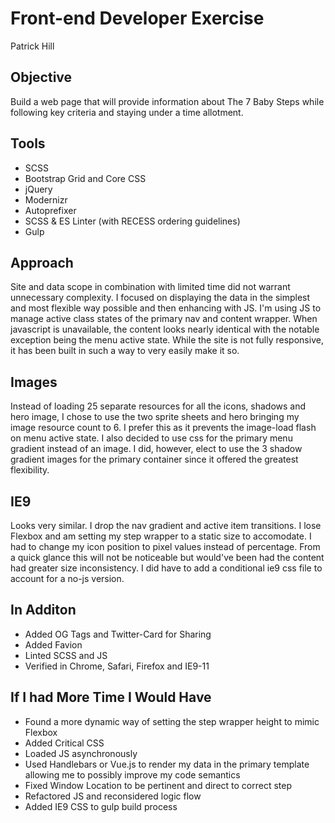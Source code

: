 Front-end Developer Exercise
============================
Patrick Hill


Objective
---------

Build a web page that will provide information about The 7 Baby Steps while following key criteria and staying under a time allotment.


Tools
------------

* SCSS
* Bootstrap Grid and Core CSS
* jQuery
* Modernizr
* Autoprefixer
* SCSS & ES Linter (with RECESS ordering guidelines)
* Gulp


Approach
------------

Site and data scope in combination with limited time did not warrant unnecessary complexity. I focused on displaying the data in the simplest and most flexible way possible and then enhancing with JS. I'm using JS to manage active class states of the primary nav and content wrapper. When javascript is unavailable, the content looks nearly identical with the notable exception being the menu active state. While the site is not fully responsive, it has been built in such a way to very easily make it so.


Images
------------

Instead of loading 25 separate resources for all the icons, shadows and hero image, I chose to use the two sprite sheets and hero bringing my image resource count to 6. I prefer this as it prevents the image-load flash on menu active state. I also decided to use css for the primary menu gradient instead of an image. I did, however, elect to use the 3 shadow gradient images for the primary container since it offered the greatest flexibility.


IE9
------------

Looks very similar. I drop the nav gradient and active item transitions. I lose Flexbox and am setting my step wrapper to a static size to accomodate. I had to change my icon position to pixel values instead of percentage. From a quick glance this will not be noticeable but would've been had the content had greater size inconsistency. I did have to add a conditional ie9 css file to account for a no-js version.


In Additon
------------

* Added OG Tags and Twitter-Card for Sharing
* Added Favion
* Linted SCSS and JS
* Verified in Chrome, Safari, Firefox and IE9-11


If I had More Time I Would Have
------------

* Found a more dynamic way of setting the step wrapper height to mimic Flexbox
* Added Critical CSS
* Loaded JS asynchronously
* Used Handlebars or Vue.js to render my data in the primary template allowing me to possibly improve my code semantics
* Fixed Window Location to be pertinent and direct to correct step
* Refactored JS and reconsidered logic flow
* Added IE9 CSS to gulp build process
